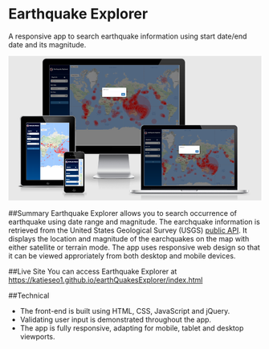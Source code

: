 # Earthquake Explorer
A responsive app to search earthquake information using start date/end date and its magnitude.

![Screenshots](https://github.com/katieseo1/earthQuakesExplorer/blob/master/screenshot3.png)

##Summary
Earthquake Explorer allows you to search occurrence of earthquake using date range and magnitude. The earchquake information is retrieved from the United States Geological Survey (USGS) [public API](http://earthquake.usgs.gov/fdsnws/event/1/). 
It displays the location and magnitude of the earchquakes on the map with either satellite or terrain mode. 
The app uses responsive web design so that it can be viewed approriately from both desktop and mobile devices.  

##Live Site
You can access Earthquake Explorer at https://katieseo1.github.io/earthQuakesExplorer/index.html

##Technical
* The front-end is built using HTML, CSS, JavaScript and jQuery.
* Validating user input is demonstrated throughout the app. 
* The app is fully responsive, adapting for mobile, tablet and desktop viewports.
